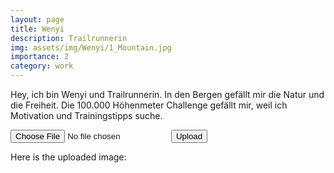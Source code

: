 ```yaml
---
layout: page
title: Wenyi
description: Trailrunnerin
img: assets/img/Wenyi/1_Mountain.jpg
importance: 2
category: work
---
```


Hey, ich bin Wenyi und Trailrunnerin. In den Bergen gefällt mir die Natur und die Freiheit. Die 100.000 Höhenmeter Challenge gefällt mir, weil ich Motivation und Trainingstipps suche.


<form id="image-upload-form">
  <input type="file" id="image-upload-input">
  <button type="submit">Upload</button>
</form>

<div>
    Here is the uploaded image:
    <img id="uploaded-image">
</div>

<script>
  const form = document.querySelector('#image-upload-form');
  const input = document.querySelector('#image-upload-input');
  const img = document.querySelector('#uploaded-image');

  form.addEventListener('submit', async (e) => {
    e.preventDefault();
    const file = input.files[0];
    const formData = new FormData();
    formData.append('image', file);

    try {
      const res = await fetch('/upload', {
        method: 'POST',
        body: formData,
      });
      const { imageUrl } = await res.json();
      img.src = imageUrl;
    } catch (err) {
      console.error(err);
    }
  });
</script>
